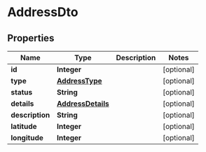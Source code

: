 

# AddressDto

## Properties

Name | Type | Description | Notes
------------ | ------------- | ------------- | -------------
**id** | **Integer** |  |  [optional]
**type** | [**AddressType**](AddressType.md) |  |  [optional]
**status** | **String** |  |  [optional]
**details** | [**AddressDetails**](AddressDetails.md) |  |  [optional]
**description** | **String** |  |  [optional]
**latitude** | **Integer** |  |  [optional]
**longitude** | **Integer** |  |  [optional]



